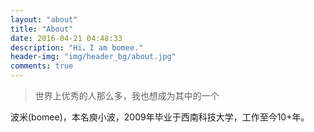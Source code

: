 ```yaml
---
layout: "about"
title: "About"
date: 2016-04-21 04:48:33
description: "Hi，I am bomee."
header-img: "img/header_bg/about.jpg"
comments: true
---
```



> 世界上优秀的人那么多，我也想成为其中的一个

波米(bomee)，本名庾小波，2009年毕业于西南科技大学，工作至今10+年。